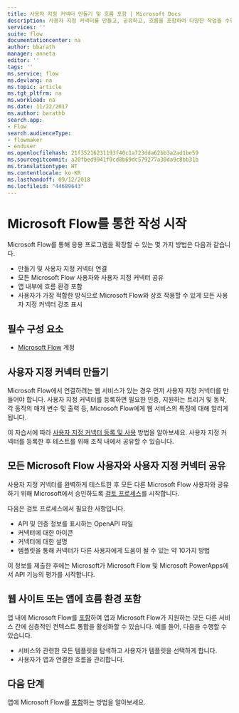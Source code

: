 ```yaml
---
title: 사용자 지정 커넥터 만들기 및 흐름 포함 | Microsoft Docs
description: 사용자 지정 커넥터를 만들고, 공유하고, 흐름을 포함하여 다양한 작업을 수행합니다.
services: ''
suite: flow
documentationcenter: na
author: bbarath
manager: anneta
editor: ''
tags: ''
ms.service: flow
ms.devlang: na
ms.topic: article
ms.tgt_pltfrm: na
ms.workload: na
ms.date: 11/22/2017
ms.author: barathb
search.app:
- Flow
search.audienceType:
- flowmaker
- enduser
ms.openlocfilehash: 21f35216231193f40c1a723dda62bb3a2ad1be59
ms.sourcegitcommit: a20fbed9941f0cd8b69dc579277a30da9c8bb31b
ms.translationtype: HT
ms.contentlocale: ko-KR
ms.lasthandoff: 09/12/2018
ms.locfileid: "44689643"
---
```

# <a name="start-to-build-with-microsoft-flow"></a>Microsoft Flow를 통한 작성 시작

Microsoft Flow를 통해 응용 프로그램을 확장할 수 있는 몇 가지 방법은 다음과 같습니다.

* 만들기 및 사용자 지정 커넥터 연결
* 모든 Microsoft Flow 사용자와 사용자 지정 커넥터 공유
* 앱 내부에 흐름 환경 포함
* 사용자가 가장 적합한 방식으로 Microsoft Flow와 상호 작용할 수 있게 모든 사용자 지정 커넥터 강조 표시

## <a name="prerequisites"></a>필수 구성 요소

* [Microsoft Flow](https://flow.microsoft.com) 계정

## <a name="create-a-custom-connector"></a>사용자 지정 커넥터 만들기

Microsoft Flow에서 연결하려는 웹 서비스가 있는 경우 먼저 사용자 지정 커넥터를 만들어야 합니다. 사용자 지정 커넥터를 등록하면 필요한 인증, 지원하는 트리거 및 동작, 각 동작의 매개 변수 및 출력 등, Microsoft Flow에게 웹 서비스의 특징에 대해 알리게 됩니다.

이 자습서에 따라 [사용자 지정 커넥터 등록 및 사용](https://powerapps.microsoft.com/tutorials/register-custom-api/) 방법을 알아보세요. 사용자 지정 커넥터를 등록한 후 테스트를 위해 조직 내에서 공유할 수 있습니다.

## <a name="share-a-custom-connector-with-all-microsoft-flow-users"></a>모든 Microsoft Flow 사용자와 사용자 지정 커넥터 공유

사용자 지정 커넥터를 완벽하게 테스트한 후 모든 다른 Microsoft Flow 사용자와 공유하기 위해 Microsoft에서 승인하도록 [검토 프로세스](https://flow.microsoft.com/blog/calling-all-saas-apps-now-you-can-build-your-own-connector-for-flow-and-logic-apps/)를 시작합니다.

다음은 검토 프로세스에서 필요한 사항입니다.

* API 및 인증 정보를 표시하는 OpenAPI 파일
* 커넥터에 대한 아이콘
* 커넥터에 대한 설명
* 템플릿을 통해 커넥터가 다른 사용자에게 도움이 될 수 있는 약 10가지 방법

이 정보를 제출한 후에는 Microsoft가 Microsoft Flow 및 Microsoft PowerApps에서 API 기능의 평가를 시작합니다.

## <a name="embed-the-flow-experience-into-your-website-or-app"></a>웹 사이트 또는 앱에 흐름 환경 포함

앱 내에 Microsoft Flow를 [포함](developer/embed-flow-dev.md)하여 앱과 Microsoft Flow가 지원하는 모든 다른 서비스 간에 심층적인 컨텍스트 통합을 활성화할 수 있습니다. 예를 들어, 다음을 수행할 수 있습니다.

* 서비스와 관련한 모든 템플릿을 탐색하고 사용자가 템플릿을 선택하게 합니다.
* 사용자가 앱과 연결한 흐름을 관리합니다.

## <a name="next-steps"></a>다음 단계

앱에 Microsoft Flow를 [포함](developer/embed-flow-dev.md)하는 방법을 알아보세요.
